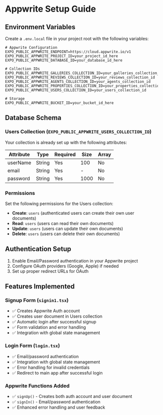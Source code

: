 # Appwrite Setup Guide

## Environment Variables

Create a `.env.local` file in your project root with the following variables:

```env
# Appwrite Configuration
EXPO_PUBLIC_APPWRITE_ENDPOINT=https://cloud.appwrite.io/v1
EXPO_PUBLIC_APPWRITE_PROJECT_ID=your_project_id_here
EXPO_PUBLIC_APPWRITE_DATABASE_ID=your_database_id_here

# Collection IDs
EXPO_PUBLIC_APPWRITE_GALLERIES_COLLECTION_ID=your_galleries_collection_id
EXPO_PUBLIC_APPWRITE_REVIEWS_COLLECTION_ID=your_reviews_collection_id
EXPO_PUBLIC_APPWRITE_AGENTS_COLLECTION_ID=your_agents_collection_id
EXPO_PUBLIC_APPWRITE_PROPERTIES_COLLECTION_ID=your_properties_collection_id
EXPO_PUBLIC_APPWRITE_USERS_COLLECTION_ID=your_users_collection_id

# Storage
EXPO_PUBLIC_APPWRITE_BUCKET_ID=your_bucket_id_here
```

## Database Schema

### Users Collection (`EXPO_PUBLIC_APPWRITE_USERS_COLLECTION_ID`)

Your collection is already set up with the following attributes:

| Attribute | Type | Required | Size | Array |
|-----------|------|----------|------|-------|
| userName | String | Yes | 100 | No |
| email | String | Yes | - | No |
| password | String | Yes | 1000 | No |

### Permissions

Set the following permissions for the Users collection:

- **Create**: `users` (authenticated users can create their own user documents)
- **Read**: `users` (users can read their own documents)
- **Update**: `users` (users can update their own documents)
- **Delete**: `users` (users can delete their own documents)

## Authentication Setup

1. Enable Email/Password authentication in your Appwrite project
2. Configure OAuth providers (Google, Apple) if needed
3. Set up proper redirect URLs for OAuth

## Features Implemented

### Signup Form (`signin1.tsx`)
- ✅ Creates Appwrite Auth account
- ✅ Creates user document in Users collection
- ✅ Automatic login after successful signup
- ✅ Form validation and error handling
- ✅ Integration with global state management

### Login Form (`login.tsx`)
- ✅ Email/password authentication
- ✅ Integration with global state management
- ✅ Error handling for invalid credentials
- ✅ Redirect to main app after successful login

### Appwrite Functions Added
- ✅ `signUp()` - Creates both auth account and user document
- ✅ `signIn()` - Email/password authentication
- ✅ Enhanced error handling and user feedback

